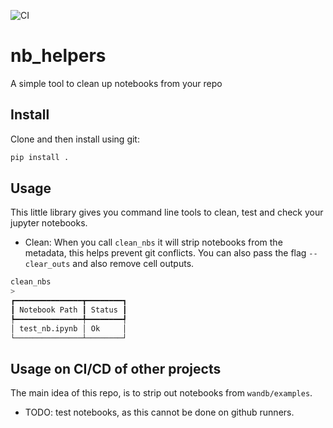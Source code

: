 ![CI](https://github.com/wandb/nb_helpers/workflows/CI/badge.svg)

# nb_helpers

A simple tool to clean up notebooks from your repo

## Install
Clone and then install using git:
```bash
pip install .
```

## Usage

This little library gives you command line tools to clean, test and check your jupyter notebooks.

- Clean: When you call `clean_nbs` it will strip notebooks from the metadata, this helps prevent git conflicts. You can also pass the flag `--clear_outs` and also remove cell outputs.
```bash
clean_nbs
> 
┏━━━━━━━━━━━━━━━┳━━━━━━━━┓
┃ Notebook Path ┃ Status ┃
┡━━━━━━━━━━━━━━━╇━━━━━━━━┩
│ test_nb.ipynb │ Ok     │
└───────────────┴────────┘
```

## Usage on CI/CD of other projects

The main idea of this repo, is to strip out notebooks from `wandb/examples`. 

- TODO: test notebooks, as this cannot be done on github runners.